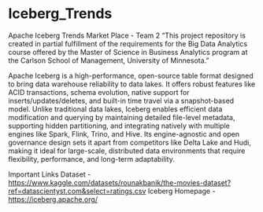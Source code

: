 # Iceberg_Trends
Apache Iceberg Trends Market Place - Team 2
“This project repository is created in partial fulfillment of the requirements for the Big Data Analytics course offered by the Master of Science in Business Analytics program at the Carlson School of Management, University of Minnesota.” 

Apache Iceberg is a high-performance, open-source table format designed to bring data warehouse reliability to data lakes. It offers robust features like ACID transactions, schema evolution, native support for inserts/updates/deletes, and built-in time travel via a snapshot-based model. Unlike traditional data lakes, Iceberg enables efficient data modification and querying by maintaining detailed file-level metadata, supporting hidden partitioning, and integrating natively with multiple engines like Spark, Flink, Trino, and Hive. Its engine-agnostic and open governance design sets it apart from competitors like Delta Lake and Hudi, making it ideal for large-scale, distributed data environments that require flexibility, performance, and long-term adaptability. 

Important Links
Dataset - https://www.kaggle.com/datasets/rounakbanik/the-movies-dataset?ref=datascientyst.com&select=ratings.csv
Iceberg Homepage - https://iceberg.apache.org/
